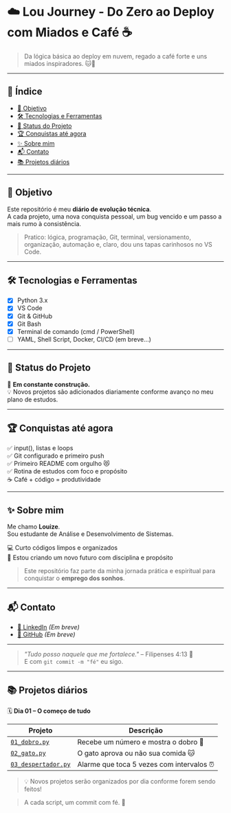 # ☁️ Lou Journey - Do Zero ao Deploy com Miados e Café ☕

> Da lógica básica ao deploy em nuvem, regado a café forte e uns miados inspiradores. 🐱🚀

---

## 📖 Índice

- [🎯 Objetivo](#-objetivo)
- [🛠 Tecnologias e Ferramentas](#-tecnologias-e-ferramentas)
- [📌 Status do Projeto](#-status-do-projeto)
- [🏆 Conquistas até agora](#-conquistas-até-agora)
- [✨ Sobre mim](#-sobre-mim)
- [📬 Contato](#-contato)
- [📚 Projetos diários](#-projetos-diários)

---

## 🎯 Objetivo

Este repositório é meu **diário de evolução técnica**.  
A cada projeto, uma nova conquista pessoal, um bug vencido e um passo a mais rumo à consistência.  

> Pratico: lógica, programação, Git, terminal, versionamento, organização, automação e, claro, dou uns tapas carinhosos no VS Code.  

---

## 🛠 Tecnologias e Ferramentas

- [x] Python 3.x  
- [x] VS Code  
- [x] Git & GitHub  
- [x] Git Bash  
- [x] Terminal de comando (cmd / PowerShell)  
- [ ] YAML, Shell Script, Docker, CI/CD (em breve...)

---

## 📌 Status do Projeto

🚧 **Em constante construção.**  
💡 Novos projetos são adicionados diariamente conforme avanço no meu plano de estudos.

---

## 🏆 Conquistas até agora

✅ input(), listas e loops  
✅ Git configurado e primeiro push  
✅ Primeiro README com orgulho 😻  
✅ Rotina de estudos com foco e propósito  
☕ Café + código = produtividade

---

## ✨ Sobre mim

Me chamo **Louize**.  
Sou estudante de Análise e Desenvolvimento de Sistemas.

💻 Curto códigos limpos e organizados  
📖 Estou criando um novo futuro com disciplina e propósito

> Este repositório faz parte da minha jornada prática e espiritual para conquistar o **emprego dos sonhos**.

---

## 📬 Contato

- [🔗 LinkedIn](https://linkedin.com/in/SEU-USUARIO) *(Em breve)*  
- [🐙 GitHub](https://github.com/SEU-USUARIO) *(Em breve)*  

---

> _"Tudo posso naquele que me fortalece."_ – Filipenses 4:13 🙏  
> E com `git commit -m "fé"` eu sigo.

---

## 📚 Projetos diários

🗓️ **Dia 01 – O começo de tudo**

| Projeto                                        | Descrição                                           |
|-----------------------------------------------|-----------------------------------------------------|
| [`01_dobro.py`](src/01_dobro.py)              | Recebe um número e mostra o dobro 🧠                |
| [`02_gato.py`](src/02_gato.py)                | O gato aprova ou não sua comida 🐱                 |
| [`03_despertador.py`](src/03_despertador.py)  | Alarme que toca 5 vezes com intervalos ⏰          |

> 💡 Novos projetos serão organizados por dia conforme forem sendo feitos!

> A cada script, um commit com fé. 🙏
